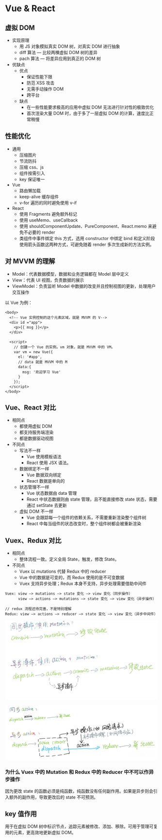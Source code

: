 # Vue & React

## 虚拟 DOM

- 实现原理
  - 用 JS 对象模拟真实 DOM 树，对真实 DOM 进行抽象
  - diff 算法 — 比较两棵虚拟 DOM 树的差异
  - pach 算法 — 将差异应用到真正的 DOM 树
- 优缺点
  - 优点
    - 保证性能下限
    - 防范 XSS 攻击
    - 无需手动操作 DOM
    - 跨平台
  - 缺点
    - 在一些性能要求极高的应用中虚拟 DOM 无法进行针对性的极致优化
    - 首次渲染大量 DOM 时，由于多了一层虚拟 DOM 的计算，速度比正常稍慢

## 性能优化

- 通用
  - 压缩图片
  - 节流防抖
  - 压缩 css、js
  - 组件按需引入
  - key 保证唯一
- Vue
  - 路由懒加载
  - keep-alive 缓存组件
  - v-for 遍历的同时避免使用 v-if
- React
  - 使用 Fragments 避免额外标记
  - 使用 useMemo、useCallback
  - 使用 shouldComponentUpdate、PureComponent、React.memo 来避免不必要的 render
  - 类组件中事件绑定 this 方式，选用 constructor 中绑定 bind 和定义阶段使用箭头函数这两种方式，可避免随着 render 多次生成新的方法实例。

## 对 MVVM 的理解

- Model：代表数据模型，数据和业务逻辑都在 Model 层中定义
- View：代表 UI 视图，负责数据的展示
- ViewModel：负责监听 Model 中数据的改变并且控制视图的更新，处理用户交互操作

以 Vue 为例：

```
<body>
  <!-- Vue 实例控制的这个元素区域，就是 MVVM 的 V-->
  <div id ="app">
    <p>{{ msg }}</p>
  </div>

  <script>
    // 创建一个 Vue 的实例。vm 对象，就是 MVVM 中的 VM。
    var vm = new Vue({
      el: '#app', 
      // data 就是 MVVM 中的 M 
      data:{ 
        msg: '欢迎学习 Vue' 
      }
    });
  </script>
</body>
```

## Vue、React 对比

- 相同点
  - 都使用虚拟 DOM
  - 都支持服务端渲染
  - 都是数据驱动视图
- 不同点
  - 写法不一样  
    - Vue 使用模板语法
    - React 使用 JSX 语法。
  - 数据绑定不一样  
    - Vue 数据双向绑定
    - React 数据是单向的
  - 状态管理不一样  
    - Vue 状态数据由 data 管理
    - React 中状态数据则由 state 管理，且不能直接修改 state 状态，需要通过 setState 去更新
  - 虚拟 DOM 不一样  
    - Vue 会跟踪每一个组件的依赖关系，不需要重新渲染整个组件树
    - React 中每当组件的状态改变时，整个组件树都会被重新渲染

## Vuex、Redux 对比

- 相同点  
  - 整体流程一致。定义全局 State，触发，修改 State。
- 不同点
  - Vuex 以 mutations 代替 Redux 中的 reducer
  - Vue 中的数据是可变的，而 Redux 使用的是不可变数据  
  - Vuex 支持异步处理；Redux 本身不支持，异步处理需要借助中间件

```
Vuex: view —> mutations —> state 变化 —> view 变化（同步操作） 
      view —> actions —> mutations —> state 变化 —> view 变化（异步操作）

// redux 流程还待完善，不是特别理解
Redux: view —> actions —> reducer —> state 变化 —> view 变化（异步中间件）
```

![vuex](https://raw.githubusercontent.com/Vsnoy/PicGo/main/VuePress/vuex.jpg)

![redux](https://raw.githubusercontent.com/Vsnoy/PicGo/main/VuePress/redux.jpg)

### 为什么 Vuex 中的 Mutation 和 Redux 中的 Reducer 中不可以作异步操作

因为更改 state 的函数必须是纯函数，纯函数没有任何副作用。如果是异步则会引入额外的副作用，导致更改后的 state 不可预测。

## key 值作用

用于在虚拟 DOM 树中标识节点，追踪元素被修改、添加、移除。可用于管理可复用的元素，更高效地更新虚拟 DOM。
